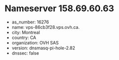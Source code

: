 # Nameserver 158.69.60.63

* as_number: 16276
* name: vps-86cb3f28.vps.ovh.ca.
* city: Montreal
* country: CA
* organization: OVH SAS
* version: dnsmasq-pi-hole-2.82
* dnssec: false

